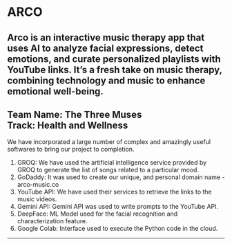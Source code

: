 # ARCO
Arco is an interactive music therapy app that uses AI to analyze facial expressions, detect emotions, and curate personalized playlists with YouTube links. It’s a fresh take on music therapy, combining technology and music to enhance emotional well-being.
---
Team Name: The Three Muses </br>
Track: Health and Wellness
---
We have incorporated a large number of complex and amazingly useful softwares to bring our project to completion.
1. GROQ: We have used the artificial intelligence service provided by GROQ to generate the list of songs related to a particular mood.
2. GoDaddy: It was used to create our unique, and personal domain name - arco-music.co
3. YouTube API: We have used their services to retrieve the links to the music videos.
4. Gemini API: Gemini API was used to write prompts to the YouTube API.
5. DeepFace: ML Model used for the facial recognition and characterization feature.
6. Google Colab: Interface used to execute the Python code in the cloud.
---
